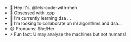 - 👋 Hey it's, @lets-code-with-meh
- 👀 Obsessed with .cpp
- 🌱 I’m currently learning dsa ...
- 💞️ I’m looking to collaborate on ml algorithms and dsa...
- 😄 Pronouns: She/Her
- ⚡ Fun fact: U may analyse the machines but not humans!

<!---
lets-code-with-meh/lets-code-with-meh is a ✨ special ✨ repository because its `README.md` (this file) appears on your GitHub profile.
You can click the Preview link to take a look at your changes.
--->
